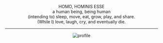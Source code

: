 <div align="center">
HOMO, HOMINIS ESSE<br>
a human being, being human<br>
(intending to) sleep, move, eat, grow, play, and share.<br>
(While I) love, laugh, cry, and eventually die.

---

![profile](http://github-profile-summary-cards.vercel.app/api/cards/profile-details?username=philoserf&theme=github)
